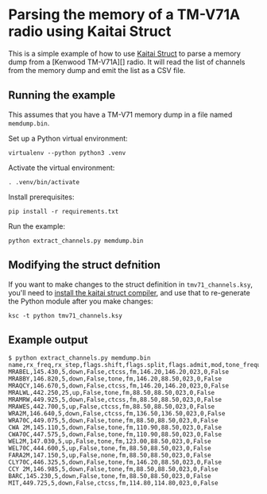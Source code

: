 # Parsing the memory of a TM-V71A radio using Kaitai Struct

This is a simple example of how to use [Kaitai Struct][] to parse a memory dump from a [Kenwood TM-V71A][] radio. It will read the list of channels from the memory dump and emit the list as a CSV file.

[kaitai struct]: http://kaitai.io
[kennwood tm-v71a]: https://www.kenwood.com/usa/com/amateur/tm-v71a/

## Running the example

This assumes that you have a TM-V71 memory dump in a file named
`memdump.bin`.

Set up a Python virtual environment:

    virtualenv --python python3 .venv

Activate the virtual environment:

    . .venv/bin/activate

Install prerequisites:

    pip install -r requirements.txt

Run the example:

    python extract_channels.py memdump.bin

## Modifying the struct defnition

If you want to make changes to the struct definition in `tmv71_channels.ksy`, you'll need to [install the kaitai struct compiler][install], and use that to re-generate the Python module after you make changes:

    ksc -t python tmv71_channels.ksy

[install]: http://kaitai.io/#download

## Example output

```
$ python extract_channels.py memdump.bin
name,rx_freq,rx_step,flags.shift,flags.split,flags.admit,mod,tone_frequency,ctcss_frequency,dcs_frequency,tx_step,extended_flags.flags.lockout
MRABEL,145.430,5,down,False,ctcss,fm,146.20,146.20,023,0,False
MRABBY,146.820,5,down,False,tone,fm,146.20,88.50,023,0,False
MRAQCY,146.670,5,down,False,ctcss,fm,146.20,146.20,023,0,False
MRALWL,442.250,25,up,False,tone,fm,88.50,88.50,023,0,False
MRAMRW,449.925,5,down,False,ctcss,fm,88.50,88.50,023,0,False
MRAWES,442.700,5,up,False,ctcss,fm,88.50,88.50,023,0,False
WRA2M,146.640,5,down,False,ctcss,fm,136.50,136.50,023,0,False
WRA70C,449.075,5,down,False,tone,fm,88.50,88.50,023,0,False
CWA 2M,145.110,5,down,False,tone,fm,110.90,88.50,023,0,False
CWA70C,447.575,5,down,False,tone,fm,110.90,88.50,023,0,False
WEL2M,147.030,5,up,False,tone,fm,123.00,88.50,023,0,False
WEL70C,444.600,5,up,False,tone,fm,88.50,88.50,023,0,False
FARA2M,147.150,5,up,False,none,fm,88.50,88.50,023,0,False
CLY70C,446.325,5,down,False,tone,fm,146.20,88.50,023,0,False
CCY 2M,146.985,5,down,False,tone,fm,88.50,88.50,023,0,False
BARC,145.230,5,down,False,tone,fm,88.50,88.50,023,0,False
MIT,449.725,5,down,False,ctcss,fm,114.80,114.80,023,0,False
```
